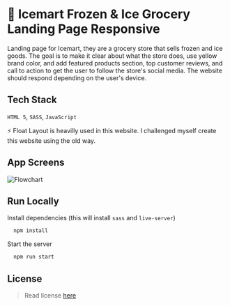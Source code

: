 
# 🧊 Icemart Frozen & Ice Grocery Landing Page Responsive

Landing page for Icemart, they are a grocery store that sells frozen and ice goods. The goal is to make it clear about what the store does, use yellow brand color, and add featured products section, top customer reviews, and call to action to get the user to follow the store's social media. The website should respond depending on the user's device.

## Tech Stack
`HTML 5`,  `SASS`, `JavaScript`

⚡️ Float Layout is heavilly used in this website. I challenged myself create this website using the old way.
## App Screens

![Flowchart](./icemartappimage.png) 
## Run Locally

Install dependencies (this will install `sass` and `live-server`)

```bash
  npm install
```

Start the server

```bash
  npm run start
```


## License

> Read license [here](LICENSE.txt)

